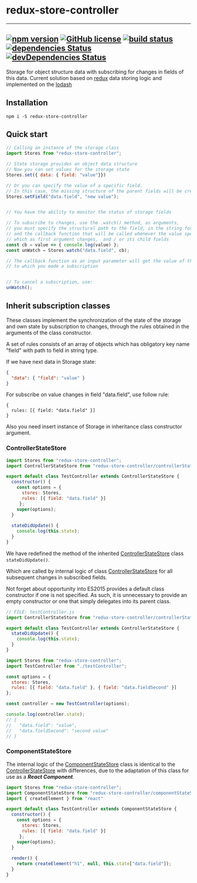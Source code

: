 # redux-store-controller 

---
[![npm version](https://img.shields.io/npm/v/redux-store-controller.svg)](https://www.npmjs.com/package/redux-store-controller)
[![GitHub license](https://img.shields.io/github/license/mordenius/redux-store-controller.git.svg)](https://github.com/mordenius/redux-store-controller.git)
[![build status](https://travis-ci.org/mordenius/redux-store-controller.svg?branch=master)](https://travis-ci.org/mordenius/redux-store-controller)
[![dependencies Status](https://david-dm.org/mordenius/redux-store-controllerstatus.svg)](https://david-dm.org/mordenius/redux-store-controller)
[![devDependencies Status](https://david-dm.org/mordenius/redux-store-controller/dev-status.svg)](https://david-dm.org/javiercf/redux-store-controller?type=dev)
---

Storage for object structure data with subscribing for changes in fields of this data.
Current solution based on [redux](https://www.npmjs.com/package/redux) data storing logic and implemented on the [lodash](https://www.npmjs.com/package/lodash)

## Installation

```
npm i -S redux-store-controller
```

## Quick start
```javascript
// Calling an instance of the storage class
import Stores from "redux-store-controller";

// State storage provides an object data structure
// Now you can set values for the storage state
Stores.set({ data: { field: "value"}})

// Or you can specify the value of a specific field. 
// In this case, the missing structure of the parent fields will be created automatically
Stores.setField("data.field", "new value");


// You have the ability to monitor the status of storage fields

// To subscribe to changes, use the .watch() method, as arguments, 
// you must specify the structural path to the field, in the string format, 
// and the callback function that will be called whenever the value specified for the field, 
// which as first argument changes,  and / or its child fields
const cb = value => { console.log(value) };
const unWatch = Stores.watch("data.field", cb);

// The callback function as an input parameter will get the value of the field (of all its contents) 
// to which you made a subscription


// To cancel a subscription, use:
unWatch();
```

## Inherit subscription classes

These classes implement the synchronization of the state of the storage and own state by subscription to changes, through the rules obtained in the arguments of the class constructor.

A set of rules consists of an array of objects which has obligatory key name "field" with path to field in string type.

If we have next data in Storage state:
```json
{
  "data": { "field": "value" }
}
```

For subscribe on value changes in field "data.field", use follow rule:
```ecmascript 6
{
  rules: [{ field: "data.field" }]
}
```

Also you need insert instance of Storage in inheritance class constructor argument.

### ControllerStateStore

```jsx harmony
import Stores from "redux-store-controller";
import ControllerStateStore from "redux-store-controller/controllerStateStore";

export default class TestController extends ControllerStateStore {
  constructor() {
    const options = {
      stores: Stores,
      rules: [{ field: "data.field" }]
     };
    super(options);
  }
	
  stateDidUpdate() {
    console.log(this.state);
  }
}
```

We have redefined the method of the inherited [ControllerStateStore](#controllerstatestore) class ```stateDidUpdate()```.

Which are called by internal logic of class [ControllerStateStore](#controllerstatestore) for all subsequent changes in subscribed fields.



Not forget about opportunity into ES2015 provides a default class constructor if one is not specified. As such, it is unnecessary to provide an empty constructor or one that simply delegates into its parent class.
```jsx harmony
// FILE: testController.js
import ControllerStateStore from "redux-store-controller/controllerStateStore";

export default class TestController extends ControllerStateStore {
  stateDidUpdate() {
    console.log(this.state);
  }
}
```

```jsx harmony
import Stores from "redux-store-controller";
import TestController from "./testController";

const options = {
  stores: Stores,
  rules: [{ field: "data.field" }, { field: "data.fieldSecond" }]
};

const controller = new TestController(options);

console.log(controller.state); 
// { 
//   "data.field": "value", 
//   "data.fieldSecond": "second value" 
// }
```


### ComponentStateStore
The internal logic of the [ComponentStateStore](#componentstatestore) class is identical to the [ControllerStateStore](#controllerstatestore) with differences, due to the adaptation of this class for use as a ___React Component___.
```jsx harmony
import Stores from "redux-store-controller";
import ComponentStateStore from "redux-store-controller/componentStateStore";
import { createElement } from "react"

export default class TestController extends ComponentStateStore {
  constructor() {
    const options = {
      stores: Stores,
      rules: [{ field: "data.field" }]
     };
    super(options);
  }
	
  render() {
    return createElement("h1", null, this.state["data.field"]);
  }
}
```